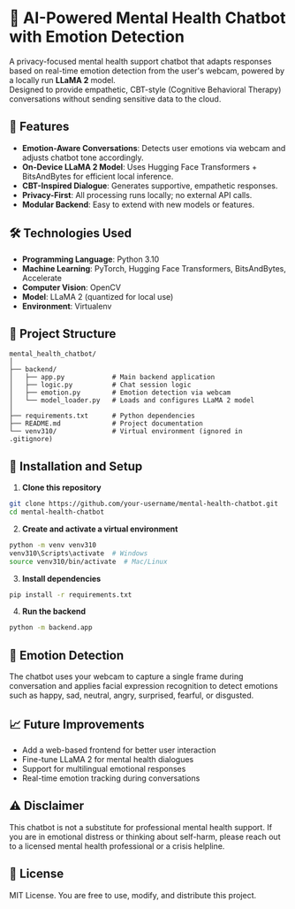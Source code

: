 # 🧠 AI-Powered Mental Health Chatbot with Emotion Detection

A privacy-focused mental health support chatbot that adapts responses based on real-time emotion detection from the user's webcam, powered by a locally run **LLaMA 2** model.  
Designed to provide empathetic, CBT-style (Cognitive Behavioral Therapy) conversations without sending sensitive data to the cloud.

## 📌 Features
- **Emotion-Aware Conversations**: Detects user emotions via webcam and adjusts chatbot tone accordingly.
- **On-Device LLaMA 2 Model**: Uses Hugging Face Transformers + BitsAndBytes for efficient local inference.
- **CBT-Inspired Dialogue**: Generates supportive, empathetic responses.
- **Privacy-First**: All processing runs locally; no external API calls.
- **Modular Backend**: Easy to extend with new models or features.

## 🛠️ Technologies Used
- **Programming Language**: Python 3.10
- **Machine Learning**: PyTorch, Hugging Face Transformers, BitsAndBytes, Accelerate
- **Computer Vision**: OpenCV
- **Model**: LLaMA 2 (quantized for local use)
- **Environment**: Virtualenv

## 📂 Project Structure
```
mental_health_chatbot/
│
├── backend/
│   ├── app.py            # Main backend application
│   ├── logic.py          # Chat session logic
│   ├── emotion.py        # Emotion detection via webcam
│   └── model_loader.py   # Loads and configures LLaMA 2 model
│
├── requirements.txt      # Python dependencies
├── README.md             # Project documentation
└── venv310/              # Virtual environment (ignored in .gitignore)
```

## 🚀 Installation and Setup

1. **Clone this repository**
```bash
git clone https://github.com/your-username/mental-health-chatbot.git
cd mental-health-chatbot
```

2. **Create and activate a virtual environment**
```bash
python -m venv venv310
venv310\Scripts\activate  # Windows
source venv310/bin/activate  # Mac/Linux
```

3. **Install dependencies**
```bash
pip install -r requirements.txt
```

4. **Run the backend**
```bash
python -m backend.app
```

## 📸 Emotion Detection
The chatbot uses your webcam to capture a single frame during conversation and applies facial expression recognition to detect emotions such as happy, sad, neutral, angry, surprised, fearful, or disgusted.

## 📈 Future Improvements
- Add a web-based frontend for better user interaction
- Fine-tune LLaMA 2 for mental health dialogues
- Support for multilingual emotional responses
- Real-time emotion tracking during conversations

## ⚠️ Disclaimer
This chatbot is not a substitute for professional mental health support. If you are in emotional distress or thinking about self-harm, please reach out to a licensed mental health professional or a crisis helpline.

## 📄 License
MIT License. You are free to use, modify, and distribute this project.
